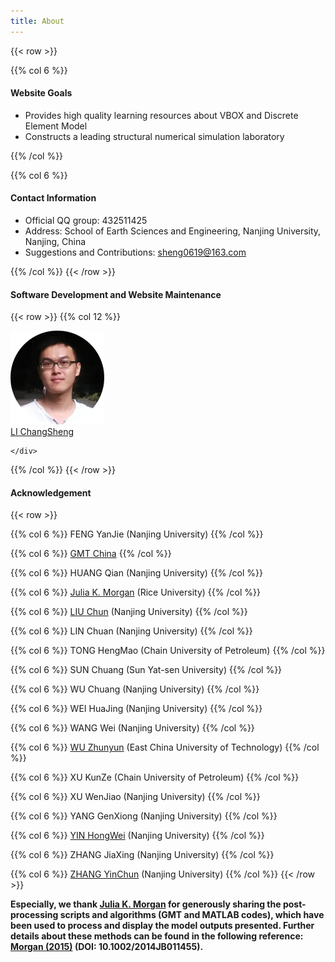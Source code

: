 ```yaml
---
title: About
---
```




{{< row >}}

{{% col 6 %}}
#### Website Goals

 - Provides high quality learning resources about VBOX and Discrete Element Model 
 - Constructs a leading structural numerical simulation laboratory


{{% /col %}}

{{% col 6 %}}
#### Contact Information

 - Official QQ group: 432511425 
 - Address: School of Earth Sciences and Engineering, Nanjing University, Nanjing, China
 - Suggestions and Contributions: [sheng0619@163.com](mailto:sheng0619@163.com)
 
{{% /col %}}
{{< /row >}}

#### Software Development and Website Maintenance
{{< row >}}
{{% col 12 %}}
<div class="row author-list">
	<div class="col-xs-6 col-sm-3 col-md-2 col-lg-2">
		<a href="/en/about/lichangsheng/" >
			<img src="/about/lichangsheng/LiChangSheng.png" alt="LI ChangSheng" class="img-circle" >
			<div class="author-name"> LI ChangSheng</div>
		</a>
		
	</div> 
</div>
{{% /col %}}
{{< /row >}}

#### Acknowledgement
{{< row >}}

{{% col 6 %}}
FENG YanJie (Nanjing University)
{{% /col %}}

{{% col 6 %}}
[GMT China](https://gmt-china.org/)
{{% /col %}}

{{% col 6 %}}
HUANG Qian (Nanjing University)
{{% /col %}}

{{% col 6 %}}
[Julia K. Morgan](https://earthscience.rice.edu/directory/user/100) (Rice University)
{{% /col %}}

{{% col 6 %}}
[LIU Chun](http://es.nju.edu.cn/lc/list.htm) (Nanjing University)
{{% /col %}}

{{% col 6 %}}
LIN Chuan (Nanjing University)
{{% /col %}}

{{% col 6 %}}
TONG HengMao (Chain University of Petroleum)
{{% /col %}}

{{% col 6 %}}
SUN Chuang (Sun Yat-sen University)
{{% /col %}}

{{% col 6 %}}
WU Chuang (Nanjing University)
{{% /col %}}

{{% col 6 %}}
WEI HuaJing (Nanjing University)
{{% /col %}}

{{% col 6 %}}
WANG Wei (Nanjing University)
{{% /col %}}

{{% col 6 %}}
[WU Zhunyun](/about/wuzhenyun/) (East China University of Technology)
{{% /col %}}

{{% col 6 %}}
XU KunZe (Chain University of Petroleum)
{{% /col %}}

{{% col 6 %}}
XU WenJiao (Nanjing University)
{{% /col %}}

{{% col 6 %}}
YANG GenXiong (Nanjing University)
{{% /col %}}

{{% col 6 %}}
[YIN HongWei](http://es.nju.edu.cn/yhw/list.htm) (Nanjing University)
{{% /col %}}

{{% col 6 %}}
ZHANG JiaXing (Nanjing University)
{{% /col %}}

{{% col 6 %}}
[ZHANG YinChun](https://github.com/riddlezyc/) (Nanjing University)
{{% /col %}}
{{< /row >}}

**Especially, we thank [Julia K. Morgan](https://earthscience.rice.edu/directory/user/100)  for generously sharing the post-processing scripts and algorithms (GMT and MATLAB codes), which have been used to process and display the model outputs presented. Further details about these methods can be found in the following reference: [Morgan (2015)](http://onlinelibrary.wiley.com/doi/10.1002/2014JB011455/full) (DOI: 10.1002/2014JB011455).**
